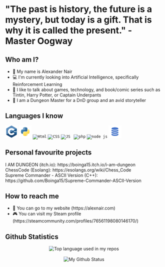 <h1>"The past is history, the future is a mystery, but today is a gift. That is why it is called the present." - Master Oogway</h1>

<h2>Who am I?</h2>
<ul>
  <li>👋 My name is Alexander Nair</li>
  <li>💻 I'm currently looking into Artificial Intelligence, specifically Reinforcement Learning</li>
  <li>💬 I like to talk about games, technology, and book/comic series such as Tintin, Harry Potter, or Captain Underpants</li>
  <li>📗 I am a Dungeon Master for a DnD group and an avid storyteller</li>
</ul>

<h2>Languages I know</h2>
<code><img height="40" src="https://raw.githubusercontent.com/github/explore/80688e429a7d4ef2fca1e82350fe8e3517d3494d/topics/cpp/cpp.png"></code>
<code><img height="40" src="https://raw.githubusercontent.com/github/explore/80688e429a7d4ef2fca1e82350fe8e3517d3494d/topics/python/python.png"></code>
<code><img src="https://raw.githubusercontent.com/bablubambal/All_logo_and_pictures/1ac69ce5fbc389725f16f989fa53c62d6e1b4883/social%20icons/html5.svg" alt="Html" height="40" width="40" /></code>
<code><img src="https://raw.githubusercontent.com/bablubambal/All_logo_and_pictures/1ac69ce5fbc389725f16f989fa53c62d6e1b4883/social%20icons/css3.svg" alt="CSS" height="40" width="40" /></code>
<code><img src="https://raw.githubusercontent.com/bablubambal/All_logo_and_pictures/1ac69ce5fbc389725f16f989fa53c62d6e1b4883/social%20icons/javascript.svg" alt="JS" height="40" width="40" /> </code>
 <code><img src="https://raw.githubusercontent.com/bablubambal/All_logo_and_pictures/1ac69ce5fbc389725f16f989fa53c62d6e1b4883/social%20icons/php.svg" alt="php" height="40" width="40" /></code>
<code><img src="https://raw.githubusercontent.com/bablubambal/All_logo_and_pictures/1ac69ce5fbc389725f16f989fa53c62d6e1b4883/frameworks/nodejs.svg" alt="node js" height="40" width="40" /></code>
<code><img src="https://raw.githubusercontent.com/github/explore/80688e429a7d4ef2fca1e82350fe8e3517d3494d/topics/sql/sql.png" alt="SQL" height="40" width="40" /></code>

<h2>Personal favourite projects</h2>
I AM DUNGEON (itch.io): https://boinga15.itch.io/i-am-dungeon<br>
ChessCode (Esolang): https://esolangs.org/wiki/Chess_Code<br>
Supreme Commander - ASCII Version (C++): https://github.com/Boinga15/Supreme-Commander-ASCII-Version

<h2>How to reach me</h2>
<ul>
  <li>📄 You can go to my website (https://alexnair.com)</li>
  <li>🎮 You can visit my Steam profile (https://steamcommunity.com/profiles/76561198080146170/)</li>
</ul>

<h2>Github Statistics</h2>
<div align="center">
  <img width="" src="https://github-readme-stats.vercel.app/api/top-langs/?username=boinga15&layout=compact&hide_title=1&card_width=300" alt="Top language used in my repos" />
</div><br>
<div align="center">
 <img width="" src="https://github-readme-stats.vercel.app/api?username=boinga15&show_icons=true&title_color=fff&icon_color=79ff97&text_color=9f9f9f&bg_color=151515&count_private=tru" alt="My Github Status" />
 </div>
